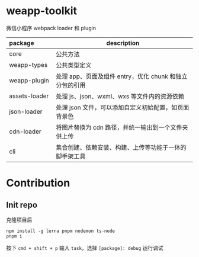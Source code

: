# weapp-toolkit

微信小程序 webpack loader 和 plugin

| package&nbsp;&nbsp;&nbsp;&nbsp;&nbsp;&nbsp;&nbsp;&nbsp;&nbsp;&nbsp; | description                                             |
| ------------------------------------------------------------------- | ------------------------------------------------------- |
| core                                                                | 公共方法                                                |
| weapp-types                                                         | 公共类型定义                                            |
| weapp-plugin                                                        | 处理 app、页面及组件 entry，优化 chunk 和独立分包的引用 |
| assets-loader                                                       | 处理 js、json、wxml、wxs 等文件内的资源依赖             |
| json-loader                                                         | 处理 json 文件，可以添加自定义初始配置，如页面背景色    |
| cdn-loader                                                          | 将图片替换为 cdn 路径，并统一输出到一个文件夹供上传     |
| cli                                                                 | 集合创建、依赖安装、构建、上传等功能于一体的脚手架工具  |

# Contribution

## Init repo

克隆项目后

```
npm install -g lerna pnpm nodemon ts-node
pnpm i
```

按下 `cmd + shift + p` 输入 `task`，选择 `[package]: debug` 运行调试
